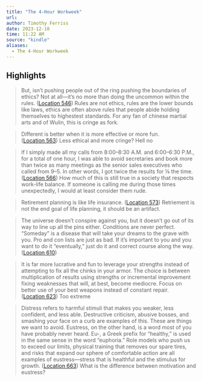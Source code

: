```yaml
---
title: "The 4-Hour Workweek"
url: 
author: Timothy Ferriss
date: 2023-12-10
time: 11:22 AM
source: "kindle"
aliases:
  - The 4-Hour Workweek
---
```

## Highlights
> But, isn’t pushing people out of the ring pushing the boundaries of ethics? Not at all—it’s no more than doing the uncommon within the rules. ([Location 546](https://readwise.io/to_kindle?action=open&asin=B002WE46UW&location=546))
Rules are not ethics, rules are the lower bounds like laws, ethics are often above rules that people abide holding themselves to highestest standards. For any fan of chinese martial arts and of Wulin, this is cringe as fork.

> Different is better when it is more effective or more fun. ([Location 563](https://readwise.io/to_kindle?action=open&asin=B002WE46UW&location=563))
Less ethical and more cringe? Hell no

> If I simply made all my calls from 8:00–8:30 A.M. and 6:00–6:30 P.M., for a total of one hour, I was able to avoid secretaries and book more than twice as many meetings as the senior sales executives who called from 9–5. In other words, I got twice the results for ⅛ the time. ([Location 566](https://readwise.io/to_kindle?action=open&asin=B002WE46UW&location=566))
How much of this is still true in a society that respects work-life balance. If someone is calling me during those times unexpectedly, I would at least consider them rude.

> Retirement planning is like life insurance. ([Location 573](https://readwise.io/to_kindle?action=open&asin=B002WE46UW&location=573))
Retriement is not the end goal of life planning, it should be an artifact.

> The universe doesn’t conspire against you, but it doesn’t go out of its way to line up all the pins either. Conditions are never perfect. “Someday” is a disease that will take your dreams to the grave with you. Pro and con lists are just as bad. If it’s important to you and you want to do it “eventually,” just do it and correct course along the way. ([Location 610](https://readwise.io/to_kindle?action=open&asin=B002WE46UW&location=610))

> It is far more lucrative and fun to leverage your strengths instead of attempting to fix all the chinks in your armor. The choice is between multiplication of results using strengths or incremental improvement fixing weaknesses that will, at best, become mediocre. Focus on better use of your best weapons instead of constant repair. ([Location 623](https://readwise.io/to_kindle?action=open&asin=B002WE46UW&location=623))
Too extreme

> Distress refers to harmful stimuli that makes you weaker, less confident, and less able. Destructive criticism, abusive bosses, and smashing your face on a curb are examples of this. These are things we want to avoid. Eustress, on the other hand, is a word most of you have probably never heard. Eu-, a Greek prefix for “healthy,” is used in the same sense in the word “euphoria.” Role models who push us to exceed our limits, physical training that removes our spare tires, and risks that expand our sphere of comfortable action are all examples of eustress—stress that is healthful and the stimulus for growth. ([Location 663](https://readwise.io/to_kindle?action=open&asin=B002WE46UW&location=663))
What is the difference between motivation and eustress?

